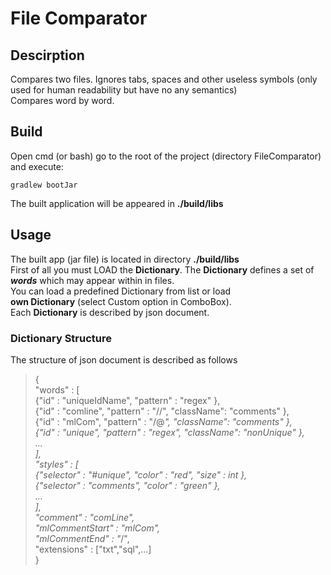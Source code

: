 # File Comparator
## Descirption
Compares two files. Ignores tabs, spaces and other useless symbols (only used for human readability but have no any semantics)  
Compares word by word.
## Build
Open cmd (or bash) go to the root of the project (directory FileComparator) and execute:
```
gradlew bootJar
```
The built application will be appeared in **./build/libs**

## Usage
The built app (jar file) is located in directory **./build/libs**  
First of all you must LOAD the **Dictionary**. The **Dictionary**
defines a set of ***words*** which may appear within in files.  
You can load a predefined Dictionary from list or load  
**own Dictionary** (select Custom option in ComboBox).  
Each **Dictionary** is described by json document.  
### Dictionary Structure
The structure of json document is described as follows
> {  
    "words" : [  
        {"id" : "uniqueIdName", "pattern" : "regex" },  
        {"id" : "comline", "pattern" : "//", "className": "comments" },  
        {"id" : "mlCom", "pattern" : "/@*", "className": "comments" },  
        {"id" : "unique", "pattern" : "regex", "className": "nonUnique" },  
        ...  
    ],   
    "styles" : [  
        {"selector" : "#unique", "color" : "red", "size" : int },  
        {"selector" : "comments", "color" : "green" },  
        ...  
    ],  
    "comment" : "comLine",  
    "mlCommentStart" : "mlCom",  
    "mlCommentEnd" : "*/",  
    "extensions" : ["txt","sql",...]  
}
